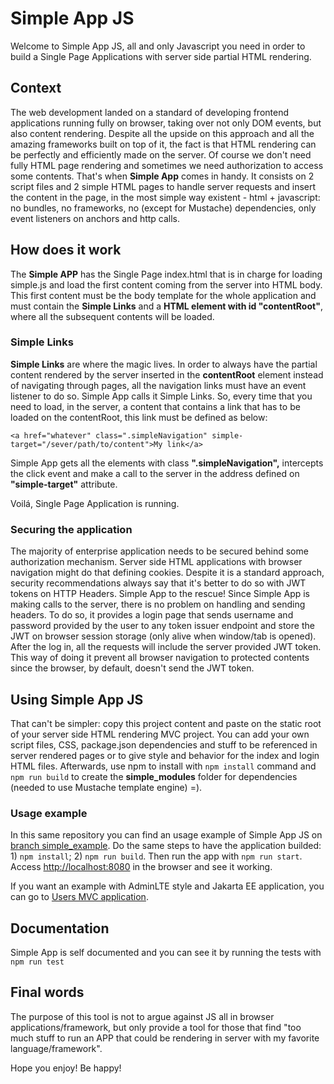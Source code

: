 # Simple App JS

Welcome to Simple App JS, all and only Javascript you need in order to build a Single Page Applications with server side partial HTML rendering.

## Context

The web development landed on a standard of developing frontend applications running fully on browser, taking over not only DOM events, but also content rendering. Despite all the upside on this approach and all the amazing frameworks built on top of it, the fact is that HTML rendering can be perfectly and efficiently made on the server. Of course we don't need fully HTML page rendering and sometimes we need authorization to access some contents. That's when **Simple App** comes in handy. It consists on 2 script files and 2 simple HTML pages to handle server requests and insert the content in the page, in the most simple way existent - html + javascript: no bundles, no frameworks, no (except for Mustache) dependencies, only event listeners on anchors and http calls.

## How does it work

The **Simple APP** has the Single Page index.html that is in charge for loading simple.js and load the first content coming from the server into HTML body. This first content must be the body template for the whole application and must contain the **Simple Links** and a **HTML element with id "contentRoot"**, where all the subsequent contents will be loaded.

### Simple Links

**Simple Links** are where the magic lives. In order to always have the partial content rendered by the server inserted in the **contentRoot** element instead of navigating through pages, all the navigation links must have an event listener to do so. Simple App calls it Simple Links. So, every time that you need to load, in the server, a content that contains a link that has to be loaded on the contentRoot, this link must be defined as below:

    <a href="whatever" class=".simpleNavigation" simple-target="/sever/path/to/content">My link</a>

Simple App gets all the elements with class **".simpleNavigation",** intercepts the click event and make a call to the server in the address defined on **"simple-target"** attribute.

Voilá, Single Page Application is running.

### Securing the application

The majority of enterprise application needs to be secured behind some authorization mechanism. Server side HTML applications with browser navigation might do that defining cookies. Despite it is a standard approach, security recommendations always say that it's better to do so with JWT tokens on HTTP Headers. Simple App to the rescue!
Since Simple App is making calls to the server, there is no problem on handling and sending headers. To do so, it provides a login page that sends username and password provided by the user to any token issuer endpoint and store the JWT on browser session storage (only alive when window/tab is opened). After the log in, all the requests will include the server provided JWT token. 
This way of doing it prevent all browser navigation to protected contents since the browser, by default, doesn't send the JWT token.

## Using Simple App JS

That can't be simpler: copy this project content and paste on the static root of your server side HTML rendering MVC project. You can add your own script files, CSS, package.json dependencies and stuff to be referenced in server rendered pages or to give style and behavior for the index and login HTML files. Afterwards, use npm to install with `npm install` command and `npm run build` to create the **simple_modules** folder for dependencies (needed to use Mustache template engine) =).

### Usage example

In this same repository you can find an usage example of Simple App JS on [branch simple_example]("https://github.com/drigomedeiros/simpleappjs/tree/simple_example"). Do the same steps to have the application builded: 1) `npm install`; 2) `npm run build`. Then run the app with `npm run start`. Access [http://localhost:8080](http://localhost:8080) in the browser and see it working.

If you want an example with AdminLTE style and Jakarta EE application, you can go to [Users MVC application]("https://github.com/drigomedeiros/users-mvc").  

## Documentation

Simple App is self documented and you can see it by running the tests with `npm run test`

## Final words

The purpose of this tool is not to argue against JS all in browser applications/framework, but only provide a tool for those that find "too much stuff to run an APP that could be rendering in server with my favorite language/framework".

Hope you enjoy! Be happy!
